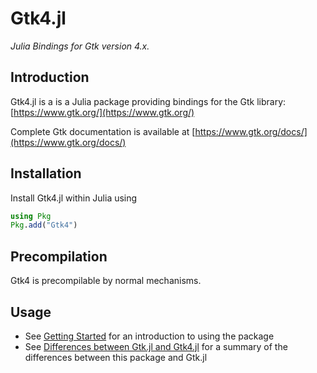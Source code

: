 # Gtk4.jl

*Julia Bindings for Gtk version 4.x.*

## Introduction

Gtk4.jl is a is a Julia package providing bindings for the Gtk library: [https://www.gtk.org/](https://www.gtk.org/)

Complete Gtk documentation is available at [https://www.gtk.org/docs/](https://www.gtk.org/docs/)

## Installation

Install Gtk4.jl within Julia using

```julia
using Pkg
Pkg.add("Gtk4")
```

## Precompilation

Gtk4 is precompilable by normal mechanisms.

## Usage

  * See [Getting Started](@ref) for an introduction to using the package
  * See [Differences between Gtk.jl and Gtk4.jl](@ref) for a summary of the differences between this package and Gtk.jl
